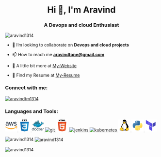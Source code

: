 <h1 align="center">Hi 👋, I'm Aravind</h1>
<h3 align="center">A Devops and cloud Enthusiast</h3>

<p align="left"> <img src="https://komarev.com/ghpvc/?username=aravind1314&label=Profile%20views&color=0e75b6&style=flat" alt="aravind1314" /> </p>

- 👯 I’m looking to collaborate on **Devops and cloud projects**

- 📫 How to reach me **aravindtone@gmail.com**

- 📄 A little bit more at [My-Website](https://aravind.live/)

- 📄 Find my Resume at [My-Resume](https://drive.google.com/file/d/1hIkFGw-ASjj-xoXIWReKUcg2R_3wk4E9/view?usp=sharing)

<h3 align="left">Connect with me:</h3>
<p align="left">
<a href="https://twitter.com/aravindtm1314" target="blank"><img align="center" src="https://raw.githubusercontent.com/rahuldkjain/github-profile-readme-generator/master/src/images/icons/Social/twitter.svg" alt="aravindtm1314" height="30" width="40" /></a>
</p>

<h3 align="left">Languages and Tools:</h3>
<p align="left"> <a href="https://aws.amazon.com" target="_blank" rel="noreferrer"> <img src="https://raw.githubusercontent.com/devicons/devicon/master/icons/amazonwebservices/amazonwebservices-original-wordmark.svg" alt="aws" width="40" height="40"/> </a> <a href="https://www.w3schools.com/css/" target="_blank" rel="noreferrer"> <img src="https://raw.githubusercontent.com/devicons/devicon/master/icons/css3/css3-original-wordmark.svg" alt="css3" width="40" height="40"/> </a> <a href="https://www.docker.com/" target="_blank" rel="noreferrer"> <img src="https://raw.githubusercontent.com/devicons/devicon/master/icons/docker/docker-original-wordmark.svg" alt="docker" width="40" height="40"/> </a> <a href="https://git-scm.com/" target="_blank" rel="noreferrer"> <img src="https://www.vectorlogo.zone/logos/git-scm/git-scm-icon.svg" alt="git" width="40" height="40"/> </a> <a href="https://www.w3.org/html/" target="_blank" rel="noreferrer"> <img src="https://raw.githubusercontent.com/devicons/devicon/master/icons/html5/html5-original-wordmark.svg" alt="html5" width="40" height="40"/> </a> <a href="https://www.jenkins.io" target="_blank" rel="noreferrer"> <img src="https://www.vectorlogo.zone/logos/jenkins/jenkins-icon.svg" alt="jenkins" width="40" height="40"/> </a> <a href="https://kubernetes.io" target="_blank" rel="noreferrer"> <img src="https://www.vectorlogo.zone/logos/kubernetes/kubernetes-icon.svg" alt="kubernetes" width="40" height="40"/> </a> <a href="https://www.linux.org/" target="_blank" rel="noreferrer"> <img src="https://raw.githubusercontent.com/devicons/devicon/master/icons/linux/linux-original.svg" alt="linux" width="40" height="40"/> </a> <a href="https://www.python.org" target="_blank" rel="noreferrer"> <img src="https://raw.githubusercontent.com/devicons/devicon/master/icons/python/python-original.svg" alt="python" width="40" height="40"/> </a> <a href="https://www.terraform.io/" target="_blank" rel="noreferrer"> <img src="https://raw.githubusercontent.com/devicons/devicon/master/icons/terraform/terraform-original.svg" alt="Terraform" width="40" height="40"/> </a> </p>

<p><img align="left" src="https://github-readme-stats.vercel.app/api/top-langs?username=aravind1314&show_icons=true&locale=en&layout=compact" alt="aravind1314" /></p>

<p>&nbsp;<img align="center" src="https://github-readme-stats.vercel.app/api?username=aravind1314&show_icons=true&locale=en" alt="aravind1314" /></p>

<p><img align="center" src="https://github-readme-streak-stats.herokuapp.com/?user=aravind1314&" alt="aravind1314" /></p>

